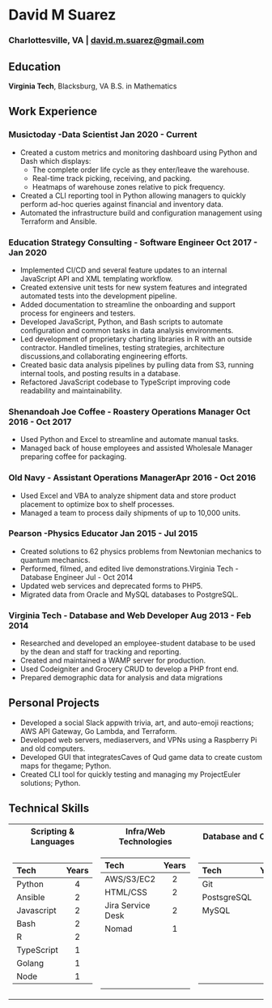 # David M Suarez
### Charlottesville, VA  |  david.m.suarez@gmail.com
## Education
**Virginia Tech**, Blacksburg, VA
B.S. in Mathematics
## Work Experience
### Musictoday​ - ​Data Scientist Jan 2020 - Current
* Created a custom metrics and monitoring dashboard using Python and Dash which displays:
  * The complete order life cycle as they enter/leave the warehouse.
  * Real-time track picking, receiving, and packing.
  * Heatmaps of warehouse zones relative to pick frequency.
* Created a CLI reporting tool in Python allowing managers to quickly perform ad-hoc queries against financial and inventory data.
* Automated the infrastructure build and configuration management using Terraform and Ansible.
### Education Strategy Consulting​ - ​Software Engineer Oct 2017 - Jan 2020
 * Implemented CI/CD and several feature updates to an internal JavaScript API and XML templating workflow.
 * Created extensive unit tests for new system features and integrated automated tests into the development pipeline.
 * Added documentation to streamline the onboarding and support process for engineers and testers.
 * Developed JavaScript, Python, and Bash scripts to automate configuration and common tasks in data analysis environments.
 * Led development of proprietary charting libraries in R with an outside contractor. Handled timelines, testing strategies, architecture discussions,and collaborating engineering efforts.
 * Created basic data analysis pipelines by pulling data from S3, running internal tools, and posting results in a database.
 * Refactored JavaScript codebase to TypeScript improving code readability and maintainability.
 ### Shenandoah Joe Coffee​​ - ​​Roastery Operations Manager Oct 2016 - Oct 2017
 * Used Python and Excel to streamline and automate manual tasks.
 * Managed back of house employees and assisted Wholesale Manager preparing coffee for packaging.
 ### Old Navy​ - ​Assistant Operations ManagerApr 2016 - Oct 2016
 * Used Excel and VBA to analyze shipment data and store product placement to optimize box to shelf processes.
 * Managed a team to process daily shipments of up to 10,000 units.
 ### Pearson​ - ​Physics Educator Jan 2015 - Jul 2015
 * Created solutions to 62 physics problems from Newtonian mechanics to quantum mechanics.
 * Performed, filmed, and edited live demonstrations.Virginia Tech ​-​ Database Engineer Jul - Oct 2014
 * Updated web services and deprecated forms to PHP5.
 * Migrated data from Oracle and MySQL databases to PostgreSQL.
 ### Virginia Tech​ - ​Database and Web Developer Aug 2013 - Feb 2014
 * Researched and developed an employee-student database to be used by the dean and staff for tracking and reporting.
 * Created and maintained a WAMP server for production.
 * Used Codeigniter and Grocery CRUD to develop a PHP front end.
 * Prepared demographic data for analysis and data migrations
 ## Personal Projects
  * Developed a social Slack appwith trivia, art, and auto-emoji reactions; AWS API Gateway, Go Lambda, and Terraform.
  * Developed web servers, mediaservers, and VPNs using a Raspberry Pi and old computers. 
  * Developed GUI that integratesCaves of Qud game data to create custom maps for thegame; Python.
  * Created CLI tool for quickly testing and managing my ProjectEuler solutions; Python.
## Technical Skills
<table><tr><th>Scripting & Languages</th><th>Infra/Web Technologies</th><th>Database and Other</th></tr>
<tr><td>

|Tech       | Years|
|:----------|:----:|
|Python     | 4    |
|Ansible    | 2    |
|Javascript | 2    |
|Bash       | 2    |
|R          | 2    |
|TypeScript | 1    |
|Golang     | 1    |
|Node       | 1    |

</td><td>

|Tech              | Years|
|:-----------------|:----:|
|AWS/S3/EC2        | 2    |
|HTML/CSS          | 2    |
|Jira Service Desk | 2    |
|Nomad             | 1    |
|<br>              |      |
|<br>              |      |
|<br>              |      |
|<br>              |      |

</td><td>

|Tech        | Years|
|:-----------|:----:|
|Git         | 4    |
|PostsgreSQL | 3    |
|MySQL       | 2    |
|<br>        |      |
|<br>        |      |
|<br>        |      |
|<br>        |      |
|<br>        |      |

</td></tr></table>